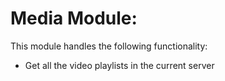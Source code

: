 # Media Module:

This module handles the following functionality:

* Get all the video playlists in the current server